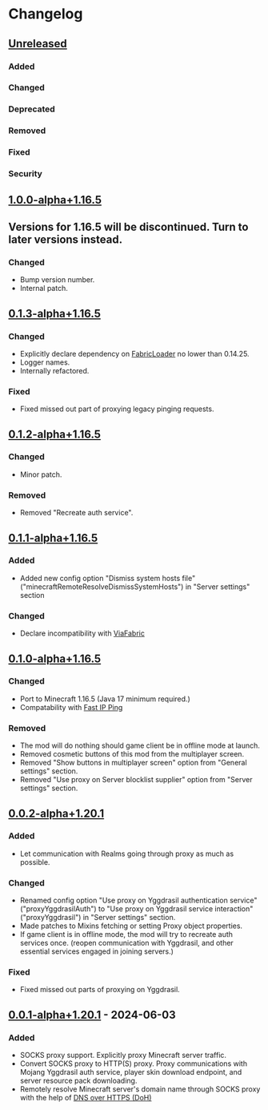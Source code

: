 # Changelog

## [Unreleased]

### Added

### Changed

### Deprecated

### Removed

### Fixed

### Security

## [1.0.0-alpha+1.16.5]

<h2>Versions for 1.16.5 will be discontinued. Turn to later versions instead.</h2>

### Changed

- Bump version number.
- Internal patch.

## [0.1.3-alpha+1.16.5]

### Changed

- Explicitly declare dependency on [FabricLoader](https://github.com/FabricMC/fabric-loader/releases/tag/0.14.25) no lower than 0.14.25.
- Logger names.
- Internally refactored.

### Fixed

- Fixed missed out part of proxying legacy pinging requests.

## [0.1.2-alpha+1.16.5]

### Changed

- Minor patch.

### Removed

- Removed "Recreate auth service".

## [0.1.1-alpha+1.16.5]

### Added

- Added new config option "Dismiss system hosts file"("minecraftRemoteResolveDismissSystemHosts") in "Server settings" section

### Changed

- Declare incompatibility with [ViaFabric](https://modrinth.com/mod/viafabric)

## [0.1.0-alpha+1.16.5]

### Changed

- Port to Minecraft 1.16.5 (Java 17 minimum required.)
- Compatability with [Fast IP Ping](https://modrinth.com/mod/fast-ip-ping)

### Removed

- The mod will do nothing should game client be in offline mode at launch.
- Removed cosmetic buttons of this mod from the multiplayer screen.
- Removed "Show buttons in multiplayer screen" option from "General settings" section.
- Removed "Use proxy on Server blocklist supplier" option from "Server settings" section.

## [0.0.2-alpha+1.20.1]

### Added

- Let communication with Realms going through proxy as much as possible.

### Changed

- Renamed config option "Use proxy on Yggdrasil authentication service"("proxyYggdrasilAuth")
  to "Use proxy on Yggdrasil service interaction"("proxyYggdrasil") in "Server settings" section.
- Made patches to Mixins fetching or setting Proxy object properties.
- If game client is in offline mode, the mod will try to recreate auth services once.
  (reopen communication with Yggdrasil, and other essential services engaged in joining servers.)

### Fixed

- Fixed missed out parts of proxying on Yggdrasil.

## [0.0.1-alpha+1.20.1] - 2024-06-03

### Added

- SOCKS proxy support. Explicitly proxy Minecraft server traffic.
- Convert SOCKS proxy to HTTP(S) proxy. Proxy communications with Mojang Yggdrasil auth service, player skin download endpoint, and server resource pack downloading.
- Remotely resolve Minecraft server's domain name through SOCKS proxy with the help of [DNS over HTTPS (DoH)](https://www.rfc-editor.org/rfc/rfc8484)

[Unreleased]: https://github.com/CrimsonEdgeHope/SocksProxyClientOfMinecraft/compare/v1.0.0-alpha+1.16.5...HEAD
[1.0.0-alpha+1.16.5]: https://github.com/CrimsonEdgeHope/SocksProxyClientOfMinecraft/compare/v0.1.3-alpha+1.16.5...v1.0.0-alpha+1.16.5
[0.1.3-alpha+1.16.5]: https://github.com/CrimsonEdgeHope/SocksProxyClientOfMinecraft/compare/v0.1.2-alpha+1.16.5...v0.1.3-alpha+1.16.5
[0.1.2-alpha+1.16.5]: https://github.com/CrimsonEdgeHope/SocksProxyClientOfMinecraft/compare/v0.1.1-alpha+1.16.5...v0.1.2-alpha+1.16.5
[0.1.1-alpha+1.16.5]: https://github.com/CrimsonEdgeHope/SocksProxyClientOfMinecraft/compare/v0.1.0-alpha+1.16.5...v0.1.1-alpha+1.16.5
[0.1.0-alpha+1.16.5]: https://github.com/CrimsonEdgeHope/SocksProxyClientOfMinecraft/compare/v0.0.2-alpha+1.20.1...v0.1.0-alpha+1.16.5
[0.0.2-alpha+1.20.1]: https://github.com/CrimsonEdgeHope/SocksProxyClientOfMinecraft/compare/v0.0.1-alpha+1.20.1...v0.0.2-alpha+1.20.1
[0.0.1-alpha+1.20.1]: https://github.com/CrimsonEdgeHope/SocksProxyClientOfMinecraft/commits/v0.0.1-alpha+1.20.1
